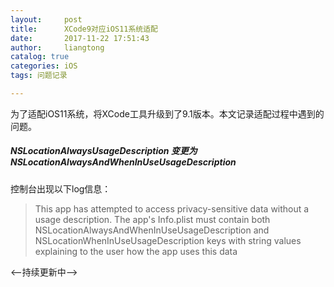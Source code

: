 ```yaml
---
layout:     post
title:      XCode9对应iOS11系统适配
date:       2017-11-22 17:51:43
author:     liangtong
catalog: true
categories: iOS
tags: 问题记录

---
```




​        为了适配iOS11系统，将XCode工具升级到了9.1版本。本文记录适配过程中遇到的问题。

##### NSLocationAlwaysUsageDescription 变更为 NSLocationAlwaysAndWhenInUseUsageDescription

 控制台出现以下log信息：

 > This app has attempted to access privacy-sensitive data without a usage description. The app's Info.plist must contain both NSLocationAlwaysAndWhenInUseUsageDescription and NSLocationWhenInUseUsageDescription keys with string values explaining to the user how the app uses this data





<--持续更新中-->

